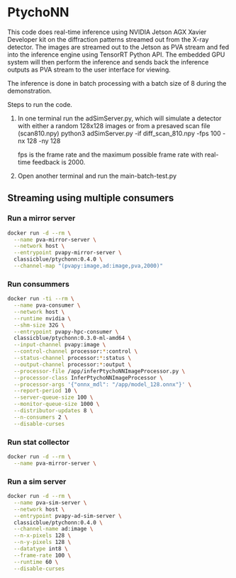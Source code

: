 # PtychoNN

This code does real-time inference using NVIDIA Jetson AGX Xavier Developer kit on the diffraction patterns streamed out from the X-ray detector. The images are streamed out to the Jetson as PVA stream and fed into the inference engine using TensorRT Python API. The embedded GPU system will then perform the inference and sends back the inference outputs as PVA stream to the user interface for viewing. 

The inference is done in batch processing with a batch size of 8 during the demonstration. 


Steps to run the code. 

1. In one terminal run the adSimServer.py, which will simulate a detector with either a random 128x128 images or from a presaved scan file (scan810.npy) 
   python3 adSimServer.py -if diff_scan_810.npy  -fps 100 -nx 128 -ny 128
   
   fps is the frame rate and the maximum possible frame rate with real-time feedback is 2000.
   
2. Open another terminal and run the main-batch-test.py 


## Streaming using multiple consumers
### Run a mirror server
```bash
docker run -d --rm \
  --name pva-mirror-server \
  --network host \
  --entrypoint pvapy-mirror-server \
  classicblue/ptychonn:0.4.0 \
  --channel-map "(pvapy:image,ad:image,pva,2000)"
```

### Run consummers
```bash
docker run -ti --rm \
  --name pva-consumer \
  --network host \
  --runtime nvidia \
  --shm-size 32G \
  --entrypoint pvapy-hpc-consumer \
  classicblue/ptychonn:0.3.0-ml-amd64 \
  --input-channel pvapy:image \
  --control-channel processor:*:control \
  --status-channel processor:*:status \
  --output-channel processor:*:output \
  --processor-file /app/inferPtychoNNImageProcessor.py \
  --processor-class InferPtychoNNImageProcessor \
  --processor-args '{"onnx_mdl": "/app/model_128.onnx"}' \
  --report-period 10 \
  --server-queue-size 100 \
  --monitor-queue-size 1000 \
  --distributor-updates 8 \
  --n-consumers 2 \
  --disable-curses
```

### Run stat collector
```bash
docker run -d --rm \
  --name pva-mirror-server \
```

### Run a sim server
```bash
docker run -d --rm \
  --name pva-sim-server \
  --network host \
  --entrypoint pvapy-ad-sim-server \
  classicblue/ptychonn:0.4.0 \
  --channel-name ad:image \
  --n-x-pixels 128 \
  --n-y-pixels 128 \
  --datatype int8 \
  --frame-rate 100 \
  --runtime 60 \
  --disable-curses
```